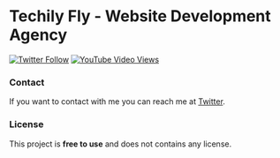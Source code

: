

# Techily Fly - Website Development Agency
  
  [![Twitter Follow](https://img.shields.io/twitter/follow/TechilyFly?style=social)](https://twitter.com/intent/follow?screen_name=TechilyFly)
  [![YouTube Video Views](https://img.shields.io/youtube/views/jSq5_efO38s?style=social)](https://www.youtube.com/watch?v=jSq5_efO38s)


### Contact

If you want to contact with me you can reach me at [Twitter](https://www.twitter.com/TechilyFly).

### License

This project is **free to use** and does not contains any license.
